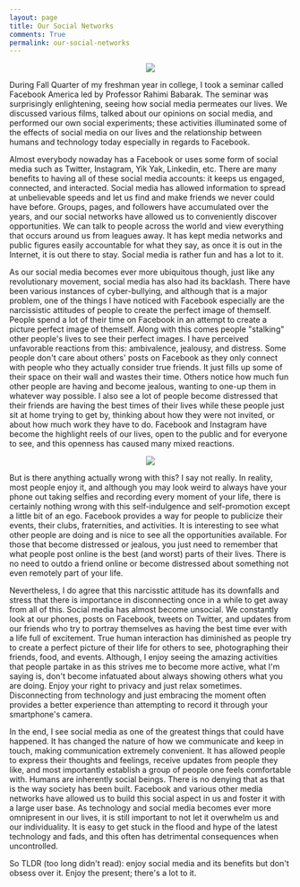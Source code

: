 ```yaml
---
layout: page
title: Our Social Networks
comments: True
permalink: our-social-networks
---
```


<p align="center">
  <img src="http://thenextweb.com/wp-content/blogs.dir/1/files/2013/11/social-network-links.jpg"/>
</p>
During Fall Quarter of my freshman year in college, I took a seminar called Facebook America led
by Professor Rahimi Babarak. The seminar was surprisingly enlightening, seeing how social media
permeates our lives. We discussed various films, talked about our opinions on social media,
and performed our own social experiments; these activities illuminated some of the effects of 
social media on our lives and the relationship between humans and technology today especially
in regards to Facebook. <br>

Almost everybody nowaday has a Facebook or uses some form of social media such as Twitter, Instagram,
Yik Yak, Linkedin, etc. There are many benefits to having all of these social media accounts: it keeps us
engaged, connected, and interacted. Social media has allowed information to spread at unbelievable speeds 
and let us find and make friends we never could have before. Groups, pages, and followers 
have accumulated over the years, and our social networks have allowed us to conveniently discover opportunities. 
We can talk to people across the world and view everything that occurs around us from leagues away. 
It has kept media networks and public figures easily accountable for what they say, as once it is out in the Internet, 
it is out there to stay. Social media is rather fun and has a lot to it.

As our social media becomes ever more ubiquitous though, just like any revolutionary movement, social media 
has also had its backlash. There have been various instances of cyber-bullying, and although that is a 
major problem, one of the things I have noticed with Facebook especially are the narcissistic attitudes of 
people to create the perfect image of themself. People spend a lot of their time on Facebook in an
attempt to create a picture perfect image of themself. Along with this comes people "stalking" other 
people's lives to see their perfect images. I have perceived unfavorable reactions from this: 
ambivalence, jealousy, and distress. Some people don't care about others' posts on Facebook as they 
only connect with people who they actually consider true friends. It just fills up some of their space 
on their wall and wastes their time. Others notice how much fun other people are having and become jealous, 
wanting to one-up them in whatever way possible. I also see a lot of people become distressed that their 
friends are having the best times of their lives while these people just sit at home trying to get by, 
thinking about how they were not invited, or about how much work they have to do. Facebook and Instagram 
have become the highlight reels of our lives, open to the public and for everyone to see, and this openness 
has caused many mixed reactions. 

<p align="center">
  <img src="http://i.huffpost.com/gen/2437300/thumbs/o-HOW-FACEBOOK-INSTAGRAM-PHOTOS-ARE-MADE-900.jpg?6"/>
</p>

But is there anything actually wrong with this? I say not really. In reality, most people enjoy it, 
and although you may look weird to always have your phone out taking selfies and recording every 
moment of your life, there is certainly nothing wrong with this self-indulgence and self-promotion 
except a little bit of an ego. Facebook provides a way for people to publicize their events, their 
clubs, fraternities, and activities. It is interesting to see what other people are doing and is nice 
to see all the opportunities available. For those that become distressed or jealous, you
just need to remember that what people post online is the best (and worst) parts of their lives. There 
is no need to outdo a friend online or become distressed about something not even remotely part of 
your life.

Nevertheless, I do agree that this narcisstic attitude has its downfalls and stress that there is importance 
in disconnecting once in a while to get away from all of this. Social media has almost become unsocial. 
We constantly look at our phones, posts on Facebook, tweets on Twitter, and updates from our friends who
try to portray themselves as having the best time ever with a life full of excitement. True human 
interaction has diminished as people try to create a perfect picture of their life for others to see, 
photographing their friends, food, and events. Although, I enjoy seeing the amazing activities that people 
partake in as this strives me to become more active, what I'm saying is, don't become infatuated about always 
showing others what you are doing. Enjoy your right to privacy and just relax sometimes. Disconnecting from
technology and just embracing the moment often provides a better experience than attempting to record it
through your smartphone's camera.

In the end, I see social media as one of the greatest things that could have happened. It has
changed the nature of how we communicate and keep in touch, making communication extremely convenient. 
It has allowed people to express their thoughts and feelings, receive updates from people they 
like, and most importantly establish a group of people one feels comfortable with. Humans are inherently 
social beings. There is no denying that as that is the way society has been built. Facebook and various 
other media networks have allowed us to build this social aspect in us and foster it with a large user base.
As technology and social media becomes ever more omnipresent in our lives, it is still important to not let
it overwhelm us and our individuality. It is easy to get stuck in the flood and hype of the latest technology
and fads, and this often has detrimental consequences when uncontrolled. 

So TLDR (too long didn't read): enjoy social media and its benefits but don't obsess over it. Enjoy the present; there's a
lot to it.
